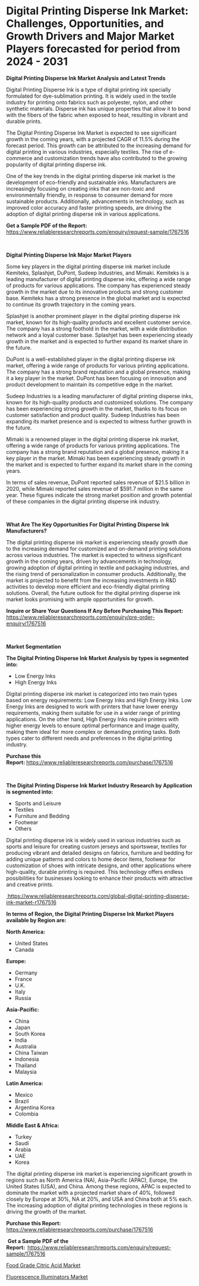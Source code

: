 <p><h1>Digital Printing Disperse Ink Market: Challenges, Opportunities, and Growth Drivers and Major Market Players forecasted for period from 2024 - 2031</h1></p><p><strong>Digital Printing Disperse Ink Market Analysis and Latest Trends</strong></p>
<p><p>Digital Printing Disperse Ink is a type of digital printing ink specially formulated for dye-sublimation printing. It is widely used in the textile industry for printing onto fabrics such as polyester, nylon, and other synthetic materials. Disperse ink has unique properties that allow it to bond with the fibers of the fabric when exposed to heat, resulting in vibrant and durable prints.</p><p>The Digital Printing Disperse Ink Market is expected to see significant growth in the coming years, with a projected CAGR of 11.5% during the forecast period. This growth can be attributed to the increasing demand for digital printing in various industries, especially textiles. The rise of e-commerce and customization trends have also contributed to the growing popularity of digital printing disperse ink.</p><p>One of the key trends in the digital printing disperse ink market is the development of eco-friendly and sustainable inks. Manufacturers are increasingly focusing on creating inks that are non-toxic and environmentally friendly, in response to consumer demand for more sustainable products. Additionally, advancements in technology, such as improved color accuracy and faster printing speeds, are driving the adoption of digital printing disperse ink in various applications.</p></p>
<p><strong>Get a Sample PDF of the Report:&nbsp;</strong> <a href="https://www.reliableresearchreports.com/enquiry/request-sample/1767516">https://www.reliableresearchreports.com/enquiry/request-sample/1767516</a></p>
<p>&nbsp;</p>
<p><strong>Digital Printing Disperse Ink Major Market Players</strong></p>
<p><p>Some key players in the digital printing disperse ink market include Kemiteks, Splashjet, DuPont, Sudeep Industries, and Mimaki. Kemiteks is a leading manufacturer of digital printing disperse inks, offering a wide range of products for various applications. The company has experienced steady growth in the market due to its innovative products and strong customer base. Kemiteks has a strong presence in the global market and is expected to continue its growth trajectory in the coming years.</p><p>Splashjet is another prominent player in the digital printing disperse ink market, known for its high-quality products and excellent customer service. The company has a strong foothold in the market, with a wide distribution network and a loyal customer base. Splashjet has been experiencing steady growth in the market and is expected to further expand its market share in the future.</p><p>DuPont is a well-established player in the digital printing disperse ink market, offering a wide range of products for various printing applications. The company has a strong brand reputation and a global presence, making it a key player in the market. DuPont has been focusing on innovation and product development to maintain its competitive edge in the market.</p><p>Sudeep Industries is a leading manufacturer of digital printing disperse inks, known for its high-quality products and customized solutions. The company has been experiencing strong growth in the market, thanks to its focus on customer satisfaction and product quality. Sudeep Industries has been expanding its market presence and is expected to witness further growth in the future.</p><p>Mimaki is a renowned player in the digital printing disperse ink market, offering a wide range of products for various printing applications. The company has a strong brand reputation and a global presence, making it a key player in the market. Mimaki has been experiencing steady growth in the market and is expected to further expand its market share in the coming years. </p><p>In terms of sales revenue, DuPont reported sales revenue of $21.5 billion in 2020, while Mimaki reported sales revenue of $591.7 million in the same year. These figures indicate the strong market position and growth potential of these companies in the digital printing disperse ink industry.</p></p>
<p>&nbsp;</p>
<p><strong>What Are The Key Opportunities For Digital Printing Disperse Ink Manufacturers?</strong></p>
<p><p>The digital printing disperse ink market is experiencing steady growth due to the increasing demand for customized and on-demand printing solutions across various industries. The market is expected to witness significant growth in the coming years, driven by advancements in technology, growing adoption of digital printing in textile and packaging industries, and the rising trend of personalization in consumer products. Additionally, the market is projected to benefit from the increasing investments in R&D activities to develop more efficient and eco-friendly digital printing solutions. Overall, the future outlook for the digital printing disperse ink market looks promising with ample opportunities for growth.</p></p>
<p><strong>Inquire or Share Your Questions If Any Before Purchasing This Report:</strong> <a href="https://www.reliableresearchreports.com/enquiry/pre-order-enquiry/1767516">https://www.reliableresearchreports.com/enquiry/pre-order-enquiry/1767516</a></p>
<p>&nbsp;</p>
<p><strong>Market Segmentation</strong></p>
<p><strong>The Digital Printing Disperse Ink Market Analysis by types is segmented into:</strong></p>
<p><ul><li>Low Energy Inks</li><li>High Energy Inks</li></ul></p>
<p><p>Digital printing disperse ink market is categorized into two main types based on energy requirements: Low Energy Inks and High Energy Inks. Low Energy Inks are designed to work with printers that have lower energy requirements, making them suitable for use in a wider range of printing applications. On the other hand, High Energy Inks require printers with higher energy levels to ensure optimal performance and image quality, making them ideal for more complex or demanding printing tasks. Both types cater to different needs and preferences in the digital printing industry.</p></p>
<p><strong>Purchase this Report:&nbsp;</strong><a href="https://www.reliableresearchreports.com/purchase/1767516">https://www.reliableresearchreports.com/purchase/1767516</a></p>
<p>&nbsp;</p>
<p><strong>The Digital Printing Disperse Ink Market Industry Research by Application is segmented into:</strong></p>
<p><ul><li>Sports and Leisure</li><li>Textiles</li><li>Furniture and Bedding</li><li>Footwear</li><li>Others</li></ul></p>
<p><p>Digital printing disperse ink is widely used in various industries such as sports and leisure for creating custom jerseys and sportswear, textiles for producing vibrant and detailed designs on fabrics, furniture and bedding for adding unique patterns and colors to home decor items, footwear for customization of shoes with intricate designs, and other applications where high-quality, durable printing is required. This technology offers endless possibilities for businesses looking to enhance their products with attractive and creative prints.</p></p>
<p><a href="https://www.reliableresearchreports.com/global-digital-printing-disperse-ink-market-r1767516">&nbsp;https://www.reliableresearchreports.com/global-digital-printing-disperse-ink-market-r1767516</a></p>
<p><strong>In terms of Region, the Digital Printing Disperse Ink Market Players available by Region are:</strong></p>
<p>
    <p> <strong> North America: </strong>
        <ul>
            <li>United States</li>
            <li>Canada</li>
        </ul>
        </p> 
    <p> <strong> Europe: </strong>
        <ul>
            <li>Germany</li>
            <li>France</li>
            <li>U.K.</li>
            <li>Italy</li>
            <li>Russia</li>
        </ul>
        </p> 
    <p> <strong> Asia-Pacific: </strong>
        <ul>
            <li>China</li>
            <li>Japan</li>
            <li>South Korea</li>
            <li>India</li>
            <li>Australia</li>
            <li>China Taiwan</li>
            <li>Indonesia</li>
            <li>Thailand</li>
            <li>Malaysia</li>
        </ul>
        </p> 
    <p> <strong> Latin America: </strong>
        <ul>
            <li>Mexico</li>
            <li>Brazil</li>
            <li>Argentina Korea</li>
            <li>Colombia</li>
        </ul>
        </p> 
    <p> <strong> Middle East & Africa: </strong>
        <ul>
            <li>Turkey</li>
            <li>Saudi</li>
            <li>Arabia</li>
            <li>UAE</li>
            <li>Korea</li>
        </ul>
    </p>
    </p>
<p><p>The digital printing disperse ink market is experiencing significant growth in regions such as North America (NA), Asia-Pacific (APAC), Europe, the United States (USA), and China. Among these regions, APAC is expected to dominate the market with a projected market share of 40%, followed closely by Europe at 30%, NA at 20%, and USA and China both at 5% each. The increasing adoption of digital printing technologies in these regions is driving the growth of the market.</p></p>
<p><strong>Purchase this Report: </strong><a href="https://www.reliableresearchreports.com/purchase/1767516">https://www.reliableresearchreports.com/purchase/1767516</a></p>
<p>&nbsp;<strong>Get a Sample PDF of the Report:&nbsp;&nbsp;</strong><a href="https://www.reliableresearchreports.com/enquiry/request-sample/1767516">https://www.reliableresearchreports.com/enquiry/request-sample/1767516</a></p>
<p><strong></strong></p>
<p><p><a href="https://github.com/Chiragrp22/Market-Research-Report-List-5/blob/main/food-grade-citric-acid-market.md">Food Grade Citric Acid Market</a></p><p><a href="https://view.publitas.com/reportprime-1/deep-dive-into-the-fluorescence-illuminators-market-itstrends-market-segmentation-and-competitive-analysis/">Fluorescence Illuminators Market</a></p></p>